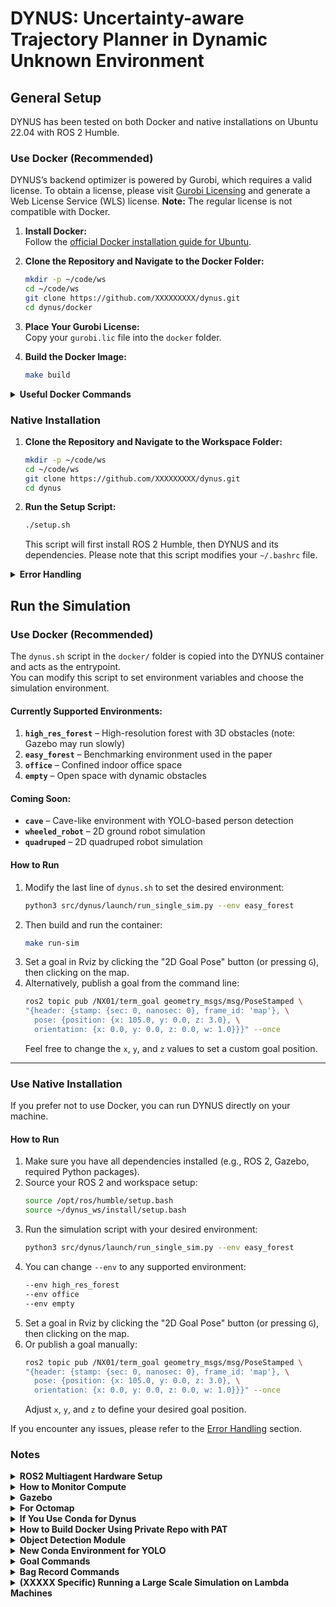 # DYNUS: Uncertainty-aware Trajectory Planner in Dynamic Unknown Environment #

## General Setup

DYNUS has been tested on both Docker and native installations on Ubuntu 22.04 with ROS 2 Humble.

### Use Docker (Recommended)

DYNUS’s backend optimizer is powered by Gurobi, which requires a valid license. To obtain a license, please visit [Gurobi Licensing](https://www.gurobi.com/solutions/licensing/) and generate a Web License Service (WLS) license. **Note:** The regular license is not compatible with Docker.

1. **Install Docker:**  
   Follow the [official Docker installation guide for Ubuntu](https://docs.docker.com/engine/install/ubuntu/).

2. **Clone the Repository and Navigate to the Docker Folder:**
   ```bash
   mkdir -p ~/code/ws
   cd ~/code/ws
   git clone https://github.com/XXXXXXXXX/dynus.git
   cd dynus/docker
   ```

3. **Place Your Gurobi License:**  
   Copy your `gurobi.lic` file into the `docker` folder.

4. **Build the Docker Image:**
   ```bash
   make build
   ```

<details>
  <summary><b>Useful Docker Commands</b></summary>

  - **Remove all caches:**  
    ```bash
    docker builder prune
    ```

  - **Remove all containers:**  
    ```bash
    docker rm $(docker ps -a -q)
    ```

  - **Remove all images:**  
    ```bash
    docker rmi $(docker images -q)
    ```

</details>

### Native Installation

1. **Clone the Repository and Navigate to the Workspace Folder:**
   ```bash
   mkdir -p ~/code/ws
   cd ~/code/ws
   git clone https://github.com/XXXXXXXXX/dynus.git
   cd dynus
   ```

2. **Run the Setup Script:**
   ```bash
   ./setup.sh
   ```
   This script will first install ROS 2 Humble, then DYNUS and its dependencies. Please note that this script modifies your `~/.bashrc` file.

<details>
  <summary><b>Error Handling</b></summary>

  - **Error 1: When running `colcon build`**
    ```
    By not providing "Finddecomp_util.cmake" in CMAKE_MODULE_PATH, this project
    has asked CMake to find a package configuration file provided by
    "decomp_util", but CMake did not find one.
    ```
    - **Solution:**  
      Source `install/setup.bash` and build again.

  - **Error 2: When running Python script**  
    ```
    No module named 'rclpy._rclpy_pybind11'
    ```
    - **Solution:**  
      Deactivate the Conda environment if you are using Conda.

  - **Runtime Error 3:**  
    ```
    "Spawn status: Entity pushed to spawn queue, but spawn service timed out
    waiting for entity to appear in simulation under the name [quadrotor]"
    ```
    - **Solution:**  
      Go to the world file you are using and make sure `sim_time` is set to `0`.

  - **Error 4: When building dlio package**  
    ```
    fatal error: numpy/ndarrayobject.h: No such file or directory
    ```
    - **Solution:**  
      Just cleaned up the workspace and rebuilt it.

  - **Error 5: Gazebo runtime error**
    ```
    [gzserver-1] gzserver: /usr/include/boost/smart_ptr/shared_ptr.hpp:728: 
    typename boost::detail::sp_member_access<T>::type boost::shared_ptr<T>::operator->() const 
    [with T = gazebo::rendering::Scene; typename boost::detail::sp_member_access<T>::type = gazebo::rendering::Scene*]: 
    Assertion `px != 0' failed.
    ```
    - **Solution:**  
      Source Gazebo's setup file:  
      ```
      source /usr/share/gazebo/setup.bash
      ```

  - **Error 6: Missing package configuration file**  
    ```
    Could not find a package configuration file provided by "diagnostic_updater" 
    with any of the following names: when building realsense-ros.
    ```
    - **Solution:**  
      Install the missing package:  
      ```
      sudo apt-get install ros-humble-diagnostic-updater
      ```
  - **Error 7: When running `colcon build`**
    ```
    /lib/libgurobi_c++.a, needed by test_yaw_solver
    ```
    - **Solution:**  
      Set the Gurobi path: (even if you put this in bashrc - just to make sure it's set)
      ```
      export GUROBI_HOME=/opt/gurobi1103/linux64
      colcon build --cmake-args "-DCMAKE_BUILD_TYPE=Release"
      ```
    ```
</details>

## Run the Simulation

### Use Docker (Recommended)

The `dynus.sh` script in the `docker/` folder is copied into the DYNUS container and acts as the entrypoint.  
You can modify this script to set environment variables and choose the simulation environment.

#### Currently Supported Environments:
1. **`high_res_forest`** – High-resolution forest with 3D obstacles (note: Gazebo may run slowly)
2. **`easy_forest`** – Benchmarking environment used in the paper
3. **`office`** – Confined indoor office space
4. **`empty`** – Open space with dynamic obstacles

#### Coming Soon:
- **`cave`** – Cave-like environment with YOLO-based person detection  
- **`wheeled_robot`** – 2D ground robot simulation  
- **`quadruped`** – 2D quadruped robot simulation  

#### How to Run
1. Modify the last line of `dynus.sh` to set the desired environment:
   ```bash
   python3 src/dynus/launch/run_single_sim.py --env easy_forest
   ```
2. Then build and run the container:
   ```bash
   make run-sim
   ```
3. Set a goal in Rviz by clicking the "2D Goal Pose" button (or pressing `G`), then clicking on the map.  
4. Alternatively, publish a goal from the command line:
   ```bash
   ros2 topic pub /NX01/term_goal geometry_msgs/msg/PoseStamped \
   "{header: {stamp: {sec: 0, nanosec: 0}, frame_id: 'map'}, \
     pose: {position: {x: 105.0, y: 0.0, z: 3.0}, \
     orientation: {x: 0.0, y: 0.0, z: 0.0, w: 1.0}}}" --once
   ```
   Feel free to change the `x`, `y`, and `z` values to set a custom goal position.

---

### Use Native Installation

If you prefer not to use Docker, you can run DYNUS directly on your machine.

#### How to Run
1. Make sure you have all dependencies installed (e.g., ROS 2, Gazebo, required Python packages).
2. Source your ROS 2 and workspace setup:
   ```bash
   source /opt/ros/humble/setup.bash
   source ~/dynus_ws/install/setup.bash
   ```
3. Run the simulation script with your desired environment:
   ```bash
   python3 src/dynus/launch/run_single_sim.py --env easy_forest
   ```
4. You can change `--env` to any supported environment:
   ```bash
   --env high_res_forest
   --env office
   --env empty
   ```
5. Set a goal in Rviz by clicking the "2D Goal Pose" button (or pressing `G`), then clicking on the map.  
6. Or publish a goal manually:
   ```bash
   ros2 topic pub /NX01/term_goal geometry_msgs/msg/PoseStamped \
   "{header: {stamp: {sec: 0, nanosec: 0}, frame_id: 'map'}, \
     pose: {position: {x: 105.0, y: 0.0, z: 3.0}, \
     orientation: {x: 0.0, y: 0.0, z: 0.0, w: 1.0}}}" --once
   ```
   Adjust `x`, `y`, and `z` to define your desired goal position.

If you encounter any issues, please refer to the [Error Handling](#error-handling) section.

### Notes

<details>
  <summary><b>ROS2 Multiagent Hardware Setup</b></summary>

  **Debugging Useful Commands:**
  - `ros2 multicast send`
  - `ros2 multicast receive`
  - `ros2 run demo_nodes_cpp talker`
  - `ros2 run demo_nodes_cpp listener`

  **Commands to Run:**
  - `sudo ufw disable`
  - `sudo ufw allow in proto udp to 224.0.0.0/4`  
    *(if you disable ufw, you don't need this)*
  - `sudo ufw allow in proto udp from 224.0.0.0/4`  
    *(if you disable ufw, you don't need this)*
  - `sudo ufw allow in proto udp from 192.168.1.0/24`  
    *(if you disable ufw, you don't need this)*

  **Things to Check:**
  - `export RMW_IMPLEMENTATION=rmw_fastrtps_cpp`
  - `export ROS_LOCALHOST_ONLY=0`
  - Ensure `ROS_DOMAIN_ID` is set to the same value for all agents.
  - *(For ground station)* You may need to unplug other network interfaces to encourage the computer to use the correct network.
</details>

<details>
  <summary><b>How to Monitor Compute</b></summary>

  - **Record Performance Data:**
    ```bash
    perf record -g -- tmuxp load src/dynus/launch/default_sim.yaml
    ```
  - **Generate Performance Script:**
    ```bash
    perf script >> script.txt
    ```
  - **Generate Flame Graph:**
    ```bash
    cat /home/XXXXXXX/code/dynus_ws/script.txt | ./stackcollapse-perf.pl | ./flamegraph.pl > flame.html
    ```
  - **View Flame Graph:**  
    Open `flame.html` in your browser (e.g., type the path in your browser).
</details>

<details>
  <summary><b>Gazebo</b></summary>

  - **Hospital Models & World Files:**
    - [OpenRobotics Hospital Models](https://app.gazebosim.org/OpenRobotics/fuel/collections/Hospital)
    - [Useful World Files for Gazebo and ROS 2 Simulations](https://automaticaddison.com/useful-world-files-for-gazebo-and-ros-2-simulations/)
</details>

<details>
  <summary><b>For Octomap</b></summary>

  - **Installation Commands:**
    ```bash
    sudo apt-get install ros-humble-octomap
    sudo apt-get install ros-humble-octomap-msgs
    sudo apt-get install ros-humble-octomap-ros
    sudo apt-get install ros-humble-octomap-rviz-plugins
    sudo apt install ros-humble-rviz-common
    ```
</details>

<details>
  <summary><b>If You Use Conda for Dynus</b></summary>

  - Use **Python 3.10 or below** *(to avoid pybind errors)*.
  - Install GCC 12.1.0 to prevent gcc errors:
    ```bash
    conda install -c conda-forge gcc=12.1.0
    ```
  - Install required Python packages:
    ```bash
    pip install numpy lxml pyyaml empy==3.3.4 catkin_pkg lark
    ```
</details>

<details>
  <summary><b>How to Build Docker Using Private Repo with PAT</b></summary>

  - **Generate a Personal Access Token (PAT):**
    - Follow [this guide](https://www.geeksforgeeks.org/how-to-generate-personal-access-token-in-github/) to generate your PAT.
    - When generating your PAT, ensure:
      - **Repository access:** Set to **All repositories**
      - In the **Repository permissions** menu, find the **Contents** row and select **Access > Read and Write**
  - **Copy your PAT.**
  - **Modify the Docker Makefile:**
    - Navigate to the docker folder in the dynus repo.
    - Open the `Makefile` with your favorite text editor.
    - Replace `"YOUR_PAT"` with your actual PAT.
  - **Run in Terminal:**
    ```bash
    xhost +
    ```
</details>

<details>
  <summary><b>Object Detection Module</b></summary>

  - **Install Dependencies:**
    ```bash
    pip install opencv-python
    pip install ultralytics
    ```
  - **Download YOLO Model:**
    - Use `yolo11n.pt` (for example):
      ```bash
      wget https://github.com/ultralytics/assets/releases/download/v8.3.0/yolo11n.pt
      ```
  - **Install Specific Numpy Version:**
    ```bash
    pip install numpy==1.26.4
    ```
</details>

<details>
  <summary><b>New Conda Environment for YOLO</b></summary>

  - **Create and Configure Environment:**
    ```bash
    conda install -n yolo -c conda-forge libstdcxx-ng
    ```
</details>

<details>
  <summary><b>Goal Commands</b></summary>

  - **Office Space:**
    ```bash
    ros2 topic pub /NX01/term_goal geometry_msgs/msg/PoseStamped "{header: {stamp: {sec: 0, nanosec: 0}, frame_id: 'map'}, pose: {position: {x: 36.0, y: 42.0, z: 2.0}, orientation: {x: 0.0, y: 0.0, z: 0.0, w: 1.0}}}" --once
    ```
  - **Forest3:**
    ```bash
    ros2 topic pub /NX01/term_goal geometry_msgs/msg/PoseStamped "{header: {stamp: {sec: 0, nanosec: 0}, frame_id: 'map'}, pose: {position: {x: 50.0, y: 0.0, z: 3.0}, orientation: {x: 0.0, y: 0.0, z: 0.0, w: 1.0}}}" --once
    ```
  - **Path Push Visualization:**
    ```bash
    ros2 topic pub /NX01/term_goal geometry_msgs/msg/PoseStamped "{header: {stamp: {sec: 0, nanosec: 0}, frame_id: 'map'}, pose: {position: {x: 8.0, y: 0.0, z: 3.0}, orientation: {x: 0.0, y: 0.0, z: 0.0, w: 1.0}}}" --once
    ```
  - **Ground Robot:**
    ```bash
    ros2 topic pub /NX01/term_goal geometry_msgs/msg/PoseStamped "{header: {stamp: {sec: 0, nanosec: 0}, frame_id: 'map'}, pose: {position: {x: 50.0, y: 0.0, z: 0.5}, orientation: {x: 0.0, y: 0.0, z: 0.0, w: 1.0}}}" --once
    ```
</details>

<details>
  <summary><b>Bag Record Commands</b></summary>

  - **Path Push Visualization Bag:**
    ```bash
    ros2 bag record /NX01/dgp_path_marker /tf /tf_static /rosout /NX01/point_G /NX01/cluster_bounding_boxes /NX01/tracked_obstacles /NX01/fov /NX01/uncertainty_spheres -o test7
    ```
  - **Ground Robot Visualization Bag:**
    ```bash
    ros2 bag record /NX01/d435/color/image_raw /NX01/fov /NX01/point_G /NX01/actual_traj /NX01/mid360_PointCloud2 /tf /tf_static -o test0
    ```
</details>

<details>
  <summary><b>(XXXXX Specific) Running a Large Scale Simulation on Lambda Machines</b></summary>

  **Setup:**
  - Connect a monitor to the machine.
  - Set the display:
    ```bash
    export DISPLAY=:1
    ```
  - Run:
    ```bash
    xhost +
    ```
  - *If you see "Depth Camera not found" in `base_dynus.launch..py`, try rebuilding the docker image.*

  **Error Troubleshooting:**
  - **Error:**
    ```
    docker: Error response from daemon: could not select device driver "" with capabilities: [[gpu]].
    make: *** [Makefile:11: run-sim] Error 125
    ```
  - **Solution:**
    - Follow [this StackOverflow thread](https://stackoverflow.com/questions/75118992/docker-error-response-from-daemon-could-not-select-device-driver-with-capab).
    - Use `run-sim-no-gpu` in `dynus/docker/Makefile` *(currently Lambda machines' GPU is not working—should be fixed soon)*.
    - Note: Realsense won’t work without a display. (SSH with `-X` may not work; a physical monitor is required.)
    - Once the simulation is running, the bag file is saved inside Docker. To copy it to your local machine:
      ```bash
      docker cp <container_id>:/path/to/bag/file /path/to/local/machine
      ```
      *(Find `<container_id>` by running `docker ps`.)*

  **Goal Sender Examples:**
  - **Forest3 Goal Sender (Straight Path):**
    ```bash
    ros2 launch dynus goal_sender.launch.py list_agents:="['NX01', 'NX02', 'NX03', 'NX04', 'NX05']" list_goals:="['[50.0, 20.0, 0.0]', '[50.0, 10.0, 0.0]', '[50.0, 0.0, 0.0]', '[50.0, -10.0, 0.0]', '[50.0, -20.0, 0.0]']" default_goal_z:=2.0
    ```
  - **Forest3 Goal Sender (Cross Path):**
    ```bash
    ros2 launch dynus goal_sender.launch.py list_agents:="['NX01', 'NX02', 'NX03', 'NX04', 'NX05']" list_goals:="['[50.0, -20.0, 0.0]', '[50.0, -10.0, 0.0]', '[50.0, 0.0, 0.0]', '[50.0, 10.0, 0.0]', '[50.0, 20.0, 0.0]']" default_goal_z:=2.0
    ```
  - **Big Forest High Res Goal Sender (Straight Path):**
    ```bash
    ros2 launch dynus goal_sender.launch.py list_agents:="['NX01', 'NX02', 'NX03', 'NX04', 'NX05']" list_goals:="['[35.0, 20.0, 0.0]', '[35.0, 10.0, 0.0]', '[35.0, 0.0, 0.0]', '[35.0, -10.0, 0.0]', '[35.0, -20.0, 0.0]']" default_goal_z:=3.0
    ```
  - **Big Forest High Res Goal Sender (Cross Path):**
    ```bash
    ros2 launch dynus goal_sender.launch.py list_agents:="['NX01', 'NX02', 'NX03', 'NX04', 'NX05']" list_goals:="['[35.0, -20.0, 0.0]', '[35.0, -10.0, 0.0]', '[35.0, 0.0, 0.0]', '[35.0, 10.0, 0.0]', '[35.0, 20.0, 0.0]']" default_goal_z:=3.0
    ```
  - **Quadruped Forest3 Goal Sender:**
    ```bash
    ros2 launch dynus goal_sender.launch.py list_agents:="['NX01']" list_goals:="['[45.0, 0.0, 0.0]']" default_goal_z:=1.0
    ```
</details>
